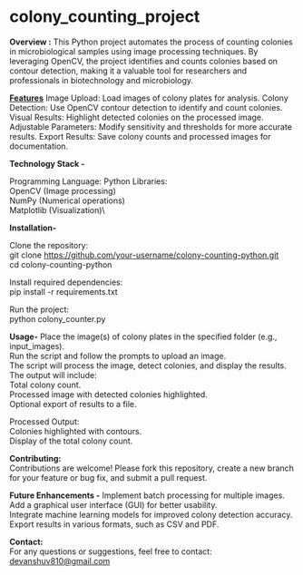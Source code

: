 # colony_counting_project

**Overview :**
This Python project automates the process of counting colonies in microbiological samples using image processing techniques. By leveraging OpenCV, the project identifies and counts colonies based on contour detection, making it a valuable tool for researchers and professionals in biotechnology and microbiology.

<u>**Features**</u>
Image Upload: Load images of colony plates for analysis.
Colony Detection: Use OpenCV contour detection to identify and count colonies.
Visual Results: Highlight detected colonies on the processed image.
Adjustable Parameters: Modify sensitivity and thresholds for more accurate results.
Export Results: Save colony counts and processed images for documentation.


**Technology Stack -**

Programming Language: Python 
Libraries:\
OpenCV (Image processing)\
NumPy (Numerical operations)\
Matplotlib (Visualization)\

**Installation-**

Clone the repository:\
git clone https://github.com/your-username/colony-counting-python.git \
cd colony-counting-python

Install required dependencies:\
pip install -r requirements.txt 

Run the project:\
python colony_counter.py 

**Usage-** 
Place the image(s) of colony plates in the specified folder (e.g., input_images).\
Run the script and follow the prompts to upload an image.\
The script will process the image, detect colonies, and display the results.\
The output will include:\
Total colony count.\
Processed image with detected colonies highlighted.\
Optional export of results to a file.


Processed Output:\
Colonies highlighted with contours.\
Display of the total colony count.


**Contributing:**\
Contributions are welcome! Please fork this repository, create a new branch for your feature or bug fix, and submit a pull request.

**Future Enhancements -**
Implement batch processing for multiple images.\
Add a graphical user interface (GUI) for better usability.\
Integrate machine learning models for improved colony detection accuracy.\
Export results in various formats, such as CSV and PDF.


**Contact:**\
For any questions or suggestions, feel free to contact:\
devanshuv810@gmail.com
